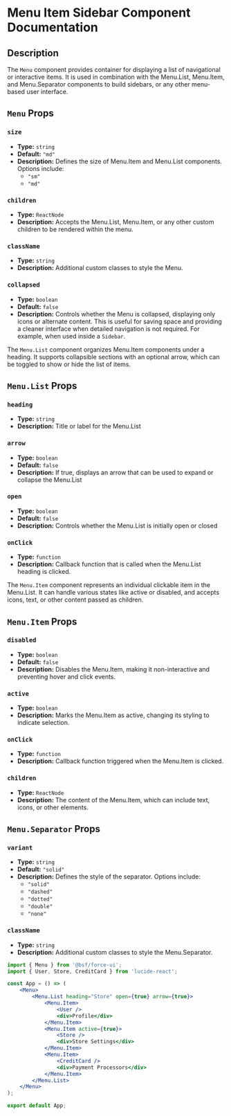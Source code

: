 # Menu Item Sidebar Component Documentation

## Description

The `Menu` component provides container for displaying a list of navigational or interactive items. It is used in combination with the Menu.List, Menu.Item, and Menu.Separator components to build sidebars, or any other menu-based user interface.

## `Menu` Props

### `size`
- **Type:** `string`
- **Default:** `"md"`
- **Description:** Defines the size of Menu.Item and Menu.List components. Options include:
  - `"sm"`
  - `"md"`

### `children`
- **Type:** `ReactNode`
- **Description:** Accepts the Menu.List, Menu.Item, or any other custom children to be rendered within the menu.

### `className`
- **Type:** `string`
- **Description:** Additional custom classes to style the Menu.

### `collapsed`
- **Type:** `boolean`
- **Default:** `false`
- **Description:** Controls whether the Menu is collapsed, displaying only icons or alternate content. This is useful for saving space and providing a cleaner interface when detailed navigation is not required. For example, when used inside a `Sidebar`.


The `Menu.List` component organizes Menu.Item components under a heading. It supports collapsible sections with an optional arrow, which can be toggled to show or hide the list of items.

## `Menu.List` Props

### `heading`
- **Type:** `string`
- **Description:** Title or label for the Menu.List

### `arrow`
- **Type:** `boolean`
- **Default:** `false`
- **Description:** If true, displays an arrow that can be used to expand or collapse the Menu.List

### `open`
- **Type:** `boolean`
- **Default:** `false`
- **Description:** Controls whether the Menu.List is initially open or closed

### `onClick`
- **Type:** `function`
- **Description:** Callback function that is called when the Menu.List heading is clicked.


The `Menu.Item` component represents an individual clickable item in the Menu.List. It can handle various states like active or disabled, and accepts icons, text, or other content passed as children.

## `Menu.Item` Props

### `disabled`
- **Type:** `boolean`
- **Default:** `false`
- **Description:** Disables the Menu.Item, making it non-interactive and preventing hover and click events.

### `active`
- **Type:** `boolean`
- **Description:** Marks the Menu.Item as active, changing its styling to indicate selection.

### `onClick`
- **Type:** `function`
- **Description:** Callback function triggered when the Menu.Item is clicked.

### `children`
- **Type:** `ReactNode`
- **Description:** The content of the Menu.Item, which can include text, icons, or other elements.

## `Menu.Separator` Props

### `variant`
- **Type:** `string`
- **Default:** `"solid"`
- **Description:** Defines the style of the separator. Options include:
  - `"solid"`
  - `"dashed"`
  - `"dotted"`
  - `"double"`
  - `"none"`

### `className`
- **Type:** `string`
- **Description:** Additional custom classes to style the Menu.Separator.

```jsx
import { Menu } from '@bsf/force-ui';
import { User, Store, CreditCard } from 'lucide-react';

const App = () => (
    <Menu>
        <Menu.List heading="Store" open={true} arrow={true}>
            <Menu.Item>
                <User />
                <div>Profile</div>
            </Menu.Item>
            <Menu.Item active={true}>
                <Store />
                <div>Store Settings</div>
            </Menu.Item>
            <Menu.Item>
                <CreditCard />
                <div>Payment Processors</div>
            </Menu.Item>
        </Menu.List>
    </Menu>
);

export default App;
```